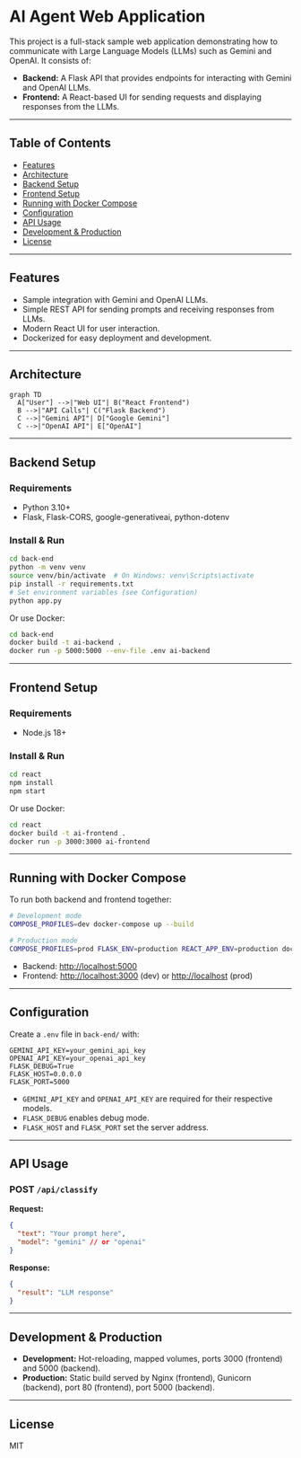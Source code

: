 # AI Agent Web Application

This project is a full-stack sample web application demonstrating how to communicate with Large Language Models (LLMs) such as Gemini and OpenAI. It consists of:
- **Backend:** A Flask API that provides endpoints for interacting with Gemini and OpenAI LLMs.
- **Frontend:** A React-based UI for sending requests and displaying responses from the LLMs.

---

## Table of Contents

- [Features](#features)
- [Architecture](#architecture)
- [Backend Setup](#backend-setup)
- [Frontend Setup](#frontend-setup)
- [Running with Docker Compose](#running-with-docker-compose)
- [Configuration](#configuration)
- [API Usage](#api-usage)
- [Development & Production](#development--production)
- [License](#license)

---

## Features

- Sample integration with Gemini and OpenAI LLMs.
- Simple REST API for sending prompts and receiving responses from LLMs.
- Modern React UI for user interaction.
- Dockerized for easy deployment and development.

---

## Architecture

```mermaid
graph TD
  A["User"] -->|"Web UI"| B("React Frontend")
  B -->|"API Calls"| C("Flask Backend")
  C -->|"Gemini API"| D["Google Gemini"]
  C -->|"OpenAI API"| E["OpenAI"]
```

---

## Backend Setup

### Requirements

- Python 3.10+
- Flask, Flask-CORS, google-generativeai, python-dotenv

### Install & Run

```bash
cd back-end
python -m venv venv
source venv/bin/activate  # On Windows: venv\Scripts\activate
pip install -r requirements.txt
# Set environment variables (see Configuration)
python app.py
```

Or use Docker:

```bash
cd back-end
docker build -t ai-backend .
docker run -p 5000:5000 --env-file .env ai-backend
```

---

## Frontend Setup

### Requirements

- Node.js 18+

### Install & Run

```bash
cd react
npm install
npm start
```

Or use Docker:

```bash
cd react
docker build -t ai-frontend .
docker run -p 3000:3000 ai-frontend
```

---

## Running with Docker Compose

To run both backend and frontend together:

```bash
# Development mode
COMPOSE_PROFILES=dev docker-compose up --build

# Production mode
COMPOSE_PROFILES=prod FLASK_ENV=production REACT_APP_ENV=production docker-compose up --build
```

- Backend: [http://localhost:5000](http://localhost:5000)
- Frontend: [http://localhost:3000](http://localhost:3000) (dev) or [http://localhost](http://localhost) (prod)

---

## Configuration

Create a `.env` file in `back-end/` with:

```
GEMINI_API_KEY=your_gemini_api_key
OPENAI_API_KEY=your_openai_api_key
FLASK_DEBUG=True
FLASK_HOST=0.0.0.0
FLASK_PORT=5000
```

- `GEMINI_API_KEY` and `OPENAI_API_KEY` are required for their respective models.
- `FLASK_DEBUG` enables debug mode.
- `FLASK_HOST` and `FLASK_PORT` set the server address.

---

## API Usage

### POST `/api/classify`

**Request:**
```json
{
  "text": "Your prompt here",
  "model": "gemini" // or "openai"
}
```

**Response:**
```json
{
  "result": "LLM response"
}
```

---

## Development & Production

- **Development:** Hot-reloading, mapped volumes, ports 3000 (frontend) and 5000 (backend).
- **Production:** Static build served by Nginx (frontend), Gunicorn (backend), port 80 (frontend), port 5000 (backend).

---

## License

MIT 
